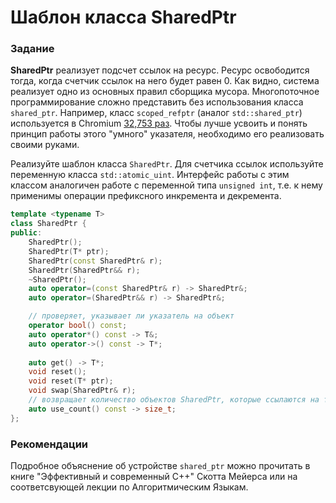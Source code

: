 # Шаблон класса SharedPtr

### Задание

**SharedPtr** реализует подсчет ссылок на ресурс. Ресурс освободится тогда, когда счетчик ссылок на него будет равен 0. Как видно, система реализует одно из основных правил сборщика мусора.
Многопоточное программирование сложно представить без использования класса `shared_ptr`. Например, класс `scoped_refptr` (аналог `std::shared_ptr`) используется в Chromium [32,753 раз](https://cs.chromium.org/search/?q=scoped_refptr&sq=package:chromium&type=cs). Чтобы лучше усвоить и понять принцип работы этого "умного" указателя, необходимо его реализовать своими руками.

Реализуйте шаблон класса `SharedPtr`. Для счетчика ссылок используйте переменную класса `std::atomic_uint`. Интерфейс работы с этим классом аналогичен работе с переменной типа `unsigned int`, т.е. к нему применимы операции префиксного инкремента и декремента.

```cpp
template <typename T>
class SharedPtr {
public:
    SharedPtr();
    SharedPtr(T* ptr);
    SharedPtr(const SharedPtr& r);
    SharedPtr(SharedPtr&& r);
    ~SharedPtr();
    auto operator=(const SharedPtr& r) -> SharedPtr&;
    auto operator=(SharedPtr&& r) -> SharedPtr&;

    // проверяет, указывает ли указатель на объект
    operator bool() const;
    auto operator*() const -> T&;
    auto operator->() const -> T*;
    
    auto get() -> T*;
    void reset();
    void reset(T* ptr);
    void swap(SharedPtr& r);
    // возвращает количество объектов SharedPtr, которые ссылаются на тот же управляемый объект
    auto use_count() const -> size_t;
};
```

### Рекомендации
Подробное объяснение об устройстве `shared_ptr` можно прочитать в книге "Эффективный и современный С++" Скотта Мейерса или на соответсвующей лекции по Алгоритмическим Языкам. 
